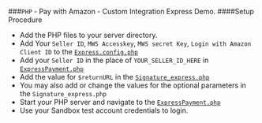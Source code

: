 ###`PHP` - Pay with Amazon - Custom Integration Express Demo. 
####Setup Procedure
* Add the PHP files to your server directory.
* Add Your `Seller ID`, `MWS Accesskey`, `MWS secret Key`, `Login with Amazon Client ID` to the [`Express.config.php`](https://github.com/amzn/pay-with-amazon-express-demo/tree/master/php/Express.config.php)
* Add your `Seller ID` in the place of `YOUR_SELLER_ID_HERE` in [`ExpressPayment.php`](https://github.com/amzn/pay-with-amazon-express-demo/blob/master/php/ExpressPayment.php)
* Add the value for `$returnURL` in the [`Signature_express.php`](https://github.com/amzn/pay-with-amazon-express-demo/tree/master/php/Signature_express.php)
* You may also add or change the values for the optional parameters in the `Signature_express.php`
* Start your PHP server and navigate to the [`ExpressPayment.php`](https://github.com/amzn/pay-with-amazon-express-demo/tree/master/php/ExpressPayment.php)
* Use your Sandbox test account credentials to login.